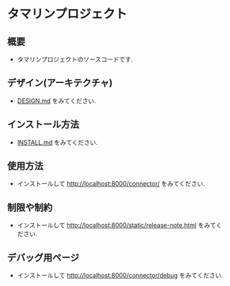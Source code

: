 # タマリンプロジェクト

## 概要

- タマリンプロジェクトのソースコードです.

## デザイン(アーキテクチャ)

- [DESIGN.md](./DESIGN.md) をみてください.

## インストール方法

- [INSTALL.md](./INSTALL.md) をみてください.

## 使用方法

- インストールして <http://localhost:8000/connector/> をみてください.

## 制限や制約

- インストールして <http://localhost:8000/static/release-note.html> をみてください.

## デバッグ用ページ

- インストールして <http://localhost:8000/connector/debug> をみてください.
